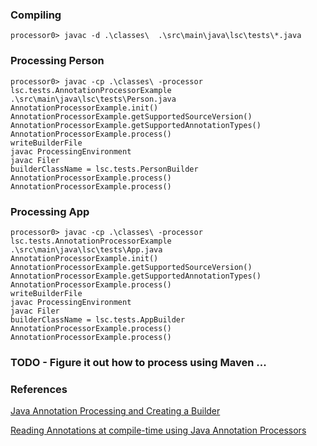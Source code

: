 
### Compiling

```shell
processor0> javac -d .\classes\  .\src\main\java\lsc\tests\*.java
```

### Processing Person

```shell
processor0> javac -cp .\classes\ -processor lsc.tests.AnnotationProcessorExample .\src\main\java\lsc\tests\Person.java
AnnotationProcessorExample.init()
AnnotationProcessorExample.getSupportedSourceVersion()
AnnotationProcessorExample.getSupportedAnnotationTypes()
AnnotationProcessorExample.process()
writeBuilderFile
javac ProcessingEnvironment
javac Filer
builderClassName = lsc.tests.PersonBuilder
AnnotationProcessorExample.process()
AnnotationProcessorExample.process()
```

### Processing App

```shell
processor0> javac -cp .\classes\ -processor lsc.tests.AnnotationProcessorExample .\src\main\java\lsc\tests\App.java
AnnotationProcessorExample.init()
AnnotationProcessorExample.getSupportedSourceVersion()
AnnotationProcessorExample.getSupportedAnnotationTypes()
AnnotationProcessorExample.process()
writeBuilderFile
javac ProcessingEnvironment
javac Filer
builderClassName = lsc.tests.AppBuilder
AnnotationProcessorExample.process()
AnnotationProcessorExample.process()
```

### TODO - Figure it out how to process using Maven ...


### References


[Java Annotation Processing and Creating a Builder](https://www.baeldung.com/java-annotation-processing-builder)

[Reading Annotations at compile-time using Java Annotation Processors](https://medium.com/@nadundesilva/reading-annotations-at-compile-time-using-java-annotation-processors-f5a7604bb2f7)
